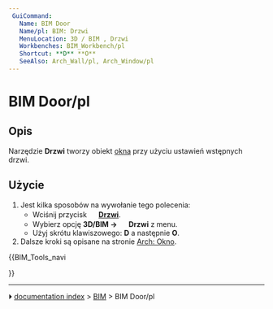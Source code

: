 ```yaml
---
 GuiCommand:
   Name: BIM Door
   Name/pl: BIM: Drzwi
   MenuLocation: 3D / BIM , Drzwi
   Workbenches: BIM_Workbench/pl
   Shortcut: **D** **O**
   SeeAlso: Arch_Wall/pl, Arch_Window/pl
---
```


# BIM Door/pl



## Opis

Narzędzie **Drzwi** tworzy obiekt [okna](Arch_Window/pl.md) przy użyciu ustawień wstępnych drzwi.



## Użycie

1.  Jest kilka sposobów na wywołanie tego polecenia:
    -   Wciśnij przycisk **<img src="images/BIM_Door.svg" width=16px> [Drzwi](BIM_Door/pl.md)**.
    -   Wybierz opcję **3D/BIM → <img src="images/BIM_Door.svg" width=16px> Drzwi** z menu.
    -   Użyj skrótu klawiszowego: **D** a następnie **O**.
2.  Dalsze kroki są opisane na stronie [Arch: Okno](Arch_Window/pl.md).





{{BIM_Tools_navi

}}



---
⏵ [documentation index](../README.md) > [BIM](BIM_Workbench.md) > BIM Door/pl

